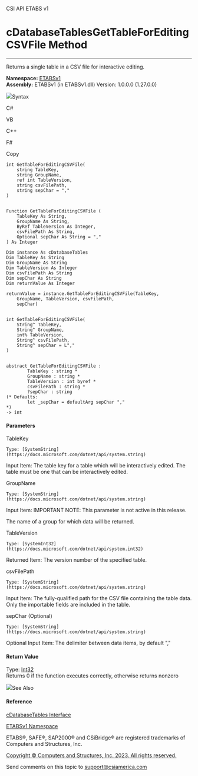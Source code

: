 ﻿

CSI API ETABS v1

# cDatabaseTablesGetTableForEditingCSVFile Method  
  
---  
  
Returns a single table in a CSV file for interactive editing.

**Namespace:** [ETABSv1](2780f1b8-2033-5289-2298-1cdb2a7508d9.htm)  
**Assembly:** ETABSv1 (in ETABSv1.dll) Version: 1.0.0.0 (1.27.0.0)

![](../icons/SectionExpanded.png)Syntax

C#

VB

C++

F#

Copy

    
    
    int GetTableForEditingCSVFile(
    	string TableKey,
    	string GroupName,
    	ref int TableVersion,
    	string csvFilePath,
    	string sepChar = ","
    )
    
    
    Function GetTableForEditingCSVFile ( 
    	TableKey As String,
    	GroupName As String,
    	ByRef TableVersion As Integer,
    	csvFilePath As String,
    	Optional sepChar As String = ","
    ) As Integer
    
    Dim instance As cDatabaseTables
    Dim TableKey As String
    Dim GroupName As String
    Dim TableVersion As Integer
    Dim csvFilePath As String
    Dim sepChar As String
    Dim returnValue As Integer
    
    returnValue = instance.GetTableForEditingCSVFile(TableKey, 
    	GroupName, TableVersion, csvFilePath, 
    	sepChar)
    
    
    int GetTableForEditingCSVFile(
    	String^ TableKey, 
    	String^ GroupName, 
    	int% TableVersion, 
    	String^ csvFilePath, 
    	String^ sepChar = L","
    )
    
    
    abstract GetTableForEditingCSVFile : 
            TableKey : string * 
            GroupName : string * 
            TableVersion : int byref * 
            csvFilePath : string * 
            ?sepChar : string 
    (* Defaults:
            let _sepChar = defaultArg sepChar ","
    *)
    -> int 
    

#### Parameters

TableKey

    Type: [SystemString](https://docs.microsoft.com/dotnet/api/system.string)  
Input Item: The table key for a table which will be interactively edited. The
table must be one that can be interactively edited.

GroupName

    Type: [SystemString](https://docs.microsoft.com/dotnet/api/system.string)  
Input Item: IMPORTANT NOTE: This parameter is not active in this release.

The name of a group for which data will be returned.

TableVersion

    Type: [SystemInt32](https://docs.microsoft.com/dotnet/api/system.int32)  
Returned Item: The version number of the specified table.

csvFilePath

    Type: [SystemString](https://docs.microsoft.com/dotnet/api/system.string)  
Input Item: The fully-qualified path for the CSV file containing the table
data. Only the importable fields are included in the table.

sepChar (Optional)

    Type: [SystemString](https://docs.microsoft.com/dotnet/api/system.string)  
Optional Input Item: The delimiter between data items, by default ","

#### Return Value

Type: [Int32](https://docs.microsoft.com/dotnet/api/system.int32)  
Returns 0 if the function executes correctly, otherwise returns nonzero

![](../icons/SectionExpanded.png)See Also

#### Reference

[cDatabaseTables Interface](ee40c9d3-38a7-f8fa-62e4-9da8c2cd3af7.htm)

[ETABSv1 Namespace](2780f1b8-2033-5289-2298-1cdb2a7508d9.htm)

ETABS®, SAFE®, SAP2000® and CSiBridge® are registered trademarks of Computers
and Structures, Inc.  

[Copyright © Computers and Structures, Inc. 2023. All rights
reserved.](http://www.csiamerica.com)

Send comments on this topic to
[support@csiamerica.com](mailto:support%40csiamerica.com?Subject=CSI%20API%20ETABS%20v1)

